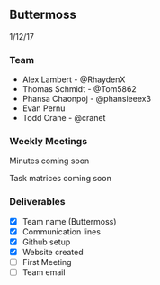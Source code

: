 ## Buttermoss
1/12/17

### Team
* Alex Lambert - @RhaydenX
* Thomas Schmidt - @Tom5862
* Phansa Chaonpoj - @phansieeex3
* Evan Pernu
* Todd Crane - @cranet

### Weekly Meetings
<p> Minutes coming soon
<p> Task matrices coming soon

### Deliverables
- [x] Team name (Buttermoss)
- [x] Communication lines
- [x] Github setup
- [x] Website created
- [ ] First Meeting
- [ ] Team email
